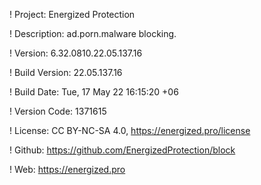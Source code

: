 ! Project: Energized Protection

! Description: ad.porn.malware blocking.

! Version: 6.32.0810.22.05.137.16

! Build Version: 22.05.137.16

! Build Date: Tue, 17 May 22 16:15:20 +06

! Version Code: 1371615

! License: CC BY-NC-SA 4.0, https://energized.pro/license

! Github: https://github.com/EnergizedProtection/block

! Web: https://energized.pro
